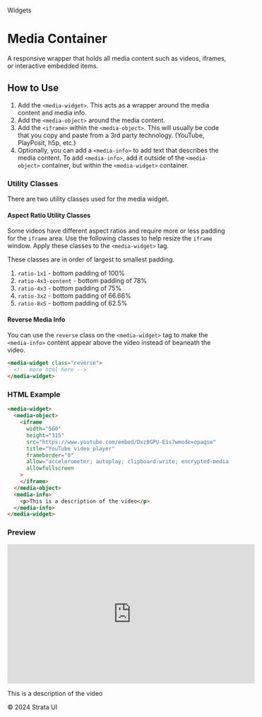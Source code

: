 <p class="section-text">Widgets</p>

# Media Container

A responsive wrapper that holds all media content such as videos, iframes, or interactive embedded items.

## How to Use

1. Add the `<media-widget>`. This acts as a wrapper around the media content and media info.
2. Add the `<media-object>` around the media content.
3. Add the `<iframe>` within the `<media-object>`. This will usually be code that you copy and paste from a 3rd party technology. (YouTube, PlayPosit, h5p, etc.)
4. Optionally, you can add a `<media-info>` to add text that describes the media content. To add `<media-info>`, add it outside of the `<media-object>` container, but within the `<media-widget>` container.

### Utility Classes

There are two utility classes used for the media widget.

#### Aspect Ratio Utility Classes

Some videos have different aspect ratios and require more or less padding for the `iframe` area. Use the following classes to help resize the `iframe` window. Apply these classes to the `<media-widget>` tag.

These classes are in order of largest to smallest padding.

1. `ratio-1x1` - bottom padding of 100%
2. `ratio-4x3-content` - bottom padding of 78%
3. `ratio-4x3` - bottom padding of 75%
4. `ratio-3x2` - bottom padding of 66.66%
5. `ratio-8x5` - bottom padding of 62.5%

#### Reverse Media Info

You can use the `reverse` class on the `<media-widget>` tag to make the `<media-info>` content appear above the video instead of beaneath the video.

```html
<media-widget class="reverse">
  <!-- more html here -->
</media-widget>
```

### HTML Example

```html
<media-widget>
  <media-object>
    <iframe
      width="560"
      height="315"
      src="https://www.youtube.com/embed/Dxz8GPU-E1s?wmode=opaque"
      title="YouTube video player"
      frameborder="0"
      allow="accelerometer; autoplay; clipboard-write; encrypted-media; gyroscope; picture-in-picture; web-share"
      allowfullscreen
    >
    </iframe>
  </media-object>
  <media-info>
    <p>This is a description of the video</p>
  </media-info>
</media-widget>
```

### Preview

<div class="example-container">
<media-widget>
  <media-object>
    <iframe
      width="560"
      height="315"
      src="https://www.youtube.com/embed/Dxz8GPU-E1s?wmode=opaque"
      title="YouTube video player"
      frameborder="0"
      allow="accelerometer; autoplay; clipboard-write; encrypted-media; gyroscope; picture-in-picture; web-share"
      allowfullscreen
    >
    </iframe>
  </media-object>
  <media-info>
    <p>This is a description of the video</p>
  </media-info>
</media-widget>
</div>

  <div class="footer">
    <p>&copy; 2024 Strata UI</p>
  </div>
